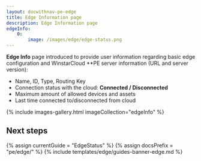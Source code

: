 ```yaml
---
layout: docwithnav-pe-edge
title: Edge Information page
description: Edge Information page
edgeInfo:
    0:
        image: /images/edge/edge-status.png
---
```


**Edge Info** page introduced to provide user information regarding basic edge configuration and WinstarCloud **PE server information (URL and server version): 
* Name, ID, Type, Routing Key
* Connection status with the cloud: **Connected / Disconnected**
* Maximum amount of allowed devices and assets
* Last time connected to/disconnected from cloud

{% include images-gallery.html imageCollection="edgeInfo" %}

## Next steps

{% assign currentGuide = "EdgeStatus" %}
{% assign docsPrefix = "pe/edge/" %}
{% include templates/edge/guides-banner-edge.md %}

